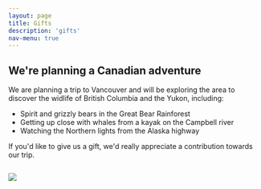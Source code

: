 ```yaml
---
layout: page
title: Gifts
description: 'gifts'
nav-menu: true
---
```


<div class="inner 100% row uniform">
	<div class="6u 12u$(small)" style="margin-bottom: 2em">
		<h2>We're planning a Canadian adventure</h2>
		<p>We are planning a trip to Vancouver and will be exploring the area to discover the widlife of British Columbia and the Yukon, including:</p>
		<ul>
			<li>Spirit and grizzly bears in the Great Bear Rainforest</li>
			<li>Getting up close with whales from a kayak on the Campbell river</li>
			<li>Watching the Northern lights from the Alaska highway</li>
		</ul>
		<p>If you'd like to give us a gift, we'd really appreciate a contribution towards our trip.</p>
	</div>
	<div class="6u 12u$(small)" style="margin-bottom: 2em">
		<img src="https://assets.simpleviewcms.com/simpleview/image/fetch/c_fill,f_jpg,h_400,q_65,w_587/https://media.newmindmedia.com/TellUs/image/%3Ffile%3DTafjorden_Valldal_kajakk_-_Foto_cred_Magnus_R._Furset_1280-780_1260804720.png%26dh%3D450%26dw%3D800%26t%3D4">
	</div>
</div>